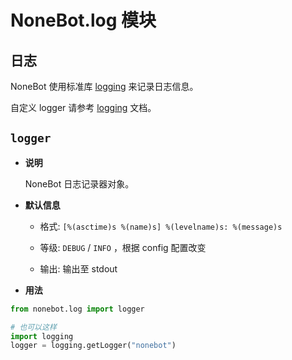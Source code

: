 # NoneBot.log 模块

## 日志

NoneBot 使用标准库 [logging](https://docs.python.org/3/library/logging.html) 来记录日志信息。

自定义 logger 请参考 [logging](https://docs.python.org/3/library/logging.html) 文档。


## `logger`


* **说明**

    NoneBot 日志记录器对象。



* **默认信息**

    
    * 格式: `[%(asctime)s %(name)s] %(levelname)s: %(message)s`


    * 等级: `DEBUG` / `INFO` ，根据 config 配置改变


    * 输出: 输出至 stdout



* **用法**


```python
from nonebot.log import logger

# 也可以这样
import logging
logger = logging.getLogger("nonebot")
```
